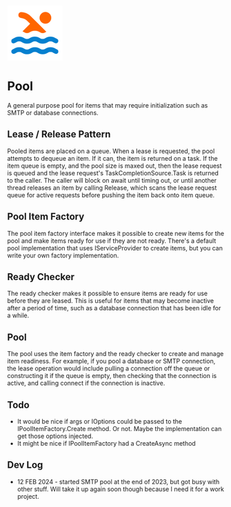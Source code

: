 ![pool logo](https://raw.githubusercontent.com/marklauter/pool/main/images/pool.png)
# Pool
A general purpose pool for items that may require initialization such as SMTP or database connections.

## Lease / Release Pattern
Pooled items are placed on a queue. When a lease is requested, the pool attempts to dequeue an item. If it can, the item is returned on a task. If the item queue is empty, and the pool size is maxed out, then the lease request is queued and the lease request's TaskCompletionSource.Task is returned to the caller. The caller will block on await until timing out, or until another thread releases an item by calling Release, which scans the lease request queue for active requests before pushing the item back onto item queue.

## Pool Item Factory
The pool item factory interface makes it possible to create new items for the pool and make items ready for use if they are not ready. There's a default pool implementation that uses IServiceProvider to create items, but you can write your own factory implementation.

## Ready Checker
The ready checker makes it possible to ensure items are ready for use before they are leased. This is useful for items that may become inactive after a period of time, such as a database connection that has been idle for a while.

## Pool
The pool uses the item factory and the ready checker to create and manage item readiness. For example, if you pool a database or SMTP connection, the lease operation would include pulling a connection off the queue or constructing it if the queue is empty, then checking that the connection is active, and calling connect if the connection is inactive.

## Todo
- It would be nice if args or IOptions<T> could be passed to the IPoolItemFactory.Create<T> method. Or not. Maybe the implementation can get those options injected.
- It might be nice if IPoolItemFactory had a CreateAsync method

## Dev Log
- 12 FEB 2024 - started SMTP pool at the end of 2023, but got busy with other stuff. Will take it up again soon though because I need it for a work project.
